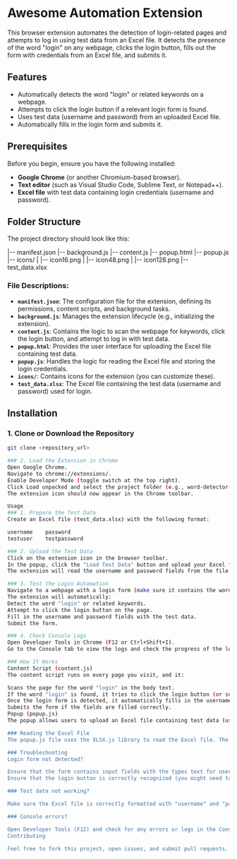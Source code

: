 # Awesome Automation Extension

This browser extension automates the detection of login-related pages and attempts to log in using test data from an Excel file. It detects the presence of the word "login" on any webpage, clicks the login button, fills out the form with credentials from an Excel file, and submits it.

## Features

- Automatically detects the word "login" or related keywords on a webpage.
- Attempts to click the login button if a relevant login form is found.
- Uses test data (username and password) from an uploaded Excel file.
- Automatically fills in the login form and submits it.

## Prerequisites

Before you begin, ensure you have the following installed:

- **Google Chrome** (or another Chromium-based browser).
- **Text editor** (such as Visual Studio Code, Sublime Text, or Notepad++).
- **Excel file** with test data containing login credentials (username and password).

## Folder Structure

The project directory should look like this:

|-- manifest.json 
|-- background.js 
|-- content.js 
|-- popup.html 
|-- popup.js 
|-- icons/ 
| |-- icon16.png 
| |-- icon48.png 
| |-- icon128.png 
|-- test_data.xlsx

### File Descriptions:

- **`manifest.json`**: The configuration file for the extension, defining its permissions, content scripts, and background tasks.
- **`background.js`**: Manages the extension lifecycle (e.g., initializing the extension).
- **`content.js`**: Contains the logic to scan the webpage for keywords, click the login button, and attempt to log in with test data.
- **`popup.html`**: Provides the user interface for uploading the Excel file containing test data.
- **`popup.js`**: Handles the logic for reading the Excel file and storing the login credentials.
- **`icons/`**: Contains icons for the extension (you can customize these).
- **`test_data.xlsx`**: The Excel file containing the test data (username and password) used for login.

## Installation

### 1. Clone or Download the Repository

```bash
git clone <repository_url>

### 2. Load the Extension in Chrome
Open Google Chrome.
Navigate to chrome://extensions/.
Enable Developer Mode (toggle switch at the top right).
Click Load unpacked and select the project folder (e.g., word-detector-extension).
The extension icon should now appear in the Chrome toolbar.

Usage
### 1. Prepare the Test Data
Create an Excel file (test_data.xlsx) with the following format:

username	password
testuser	testpassword

### 2. Upload the Test Data
Click on the extension icon in the browser toolbar.
In the popup, click the "Load Test Data" button and upload your Excel file with test data.
The extension will read the username and password fields from the file and store them in local storage.

### 3. Test the Login Automation
Navigate to a webpage with a login form (make sure it contains the word "login" or a relevant button).
The extension will automatically:
Detect the word "login" or related keywords.
Attempt to click the login button on the page.
Fill in the username and password fields with the test data.
Submit the form.

### 4. Check Console Logs
Open Developer Tools in Chrome (F12 or Ctrl+Shift+I).
Go to the Console tab to view the logs and check the progress of the login automation process.

### How It Works
Content Script (content.js)
The content script runs on every page you visit, and it:

Scans the page for the word "login" in the body text.
If the word "login" is found, it tries to click the login button (or submit button).
Once the login form is detected, it automatically fills in the username and password fields using the data stored in localStorage.
Submits the form if the fields are filled correctly.
Popup (popup.js)
The popup allows users to upload an Excel file containing test data (username and password). The data is then stored in Chrome's local storage, where it can be accessed by the content script.

### Reading the Excel File
The popup.js file uses the XLSX.js library to read the Excel file. The library converts the file into JSON format, from which the first row is extracted (which should contain the username and password).

### Troubleshooting
Login form not detected?

Ensure that the form contains input fields with the types text for username and password for the password.
Ensure that the login button is correctly recognized (you might need to modify the selectors in the content.js file).

### Test data not working?

Make sure the Excel file is correctly formatted with "username" and "password" columns, and that they are in the first row.

### Console errors?

Open Developer Tools (F12) and check for any errors or logs in the Console tab to debug the issue.
Contributing

Feel free to fork this project, open issues, and submit pull requests. Contributions are welcome!